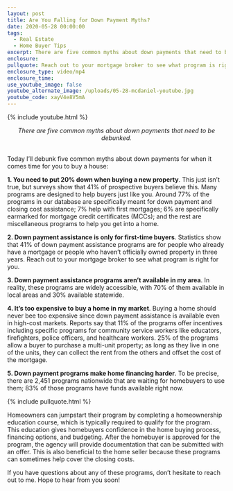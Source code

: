 ```yaml
---
layout: post
title: Are You Falling for Down Payment Myths?
date: 2020-05-28 00:00:00
tags:
  - Real Estate
  - Home Buyer Tips
excerpt: There are five common myths about down payments that need to be debunked.
enclosure:
pullquote: Reach out to your mortgage broker to see what program is right for you!
enclosure_type: video/mp4
enclosure_time:
use_youtube_image: false
youtube_alternate_image: /uploads/05-28-mcdaniel-youtube.jpg
youtube_code: xayV4e8V5mA
---
```


{% include youtube.html %}

<center><em>There are five common myths about down payments that need to be debunked.</em></center>

<br>Today I’ll debunk five common myths about down payments for when it comes time for you to buy a house:

**1\. You need to put 20% down when buying a new property**. This just isn’t true, but surveys show that 41% of prospective buyers believe this. Many programs are designed to help buyers just like you. Around 77% of the programs in our database are specifically meant for down payment and closing cost assistance; 7% help with first mortgages; 6% are specifically earmarked for mortgage credit certificates (MCCs); and the rest are miscellaneous programs to help you get into a home.

**2\. Down payment assistance is only for first-time buyers**. Statistics show that 41% of down payment assistance programs are for people who already have a mortgage or people who haven’t officially owned property in three years. Reach out to your mortgage broker to see what program is right for you.

**3\. Down payment assistance programs aren’t available in my area**. In reality, these programs are widely accessible, with 70% of them available in local areas and 30% available statewide.

**4\. It’s too expensive to buy a home in my market**. Buying a home should never bee too expensive since down payment assistance is available even in high-cost markets. Reports say that 11% of the programs offer incentives including specific programs for community service workers like educators, firefighters, police officers, and healthcare workers. 25% of the programs allow a buyer to purchase a multi-unit property; as long as they live in one of the units, they can collect the rent from the others and offset the cost of the mortgage.

**5\. Down payment programs make home financing harder**. To be precise, there are 2,451 programs nationwide that are waiting for homebuyers to use them; 83% of those programs have funds available right now.

{% include pullquote.html %}

Homeowners can jumpstart their program by completing a homeownership education course, which is typically required to qualify for the program. This education gives homebuyers confidence in the home buying process, financing options, and budgeting. After the homebuyer is approved for the program, the agency will provide documentation that can be submitted with an offer. This is also beneficial to the home seller because these programs can sometimes help cover the closing costs.

If you have questions about any of these programs, don’t hesitate to reach out to me. Hope to hear from you soon\!